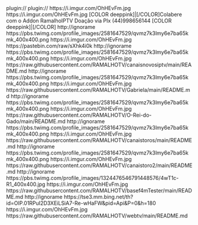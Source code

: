 <?xml version="1.0" encoding="UTF-8" standalone="yes"?>
<item>
<title>[B]Addon RamalhoIPTV [COLOR deeppink](usar o F4mTester-inputstream) [/COLOR]</title>
<link>plugin://</link>
<link>plugin://</link>
<thumbnail>https://i.imgur.com/OhHEvFm.jpg</thumbnail>
<fanart>https://i.imgur.com/OhHEvFm.jpg</fanart>
<info>[COLOR deeppink]|[/COLOR]Colabere com o Addon RamalhoIPTV Doação  via PIx (44)998656144 [COLOR deeppink]|[/COLOR]</info>
</item>

<item>
<title>>[COLOR green]|[/COLOR][COLOR yellow]|[/COLOR][COLOR white]|[/COLOR] [COLOR mediumblue]CANAIS[/COLOR] [COLOR green][B]R[/B][/COLOR][COLOR yellow][B][/B][/COLOR]IPTV [COLOR yellow]|[/COLOR] [COLOR white] SERVIDOR -Principal[/COLOR] [COLOR yellow]|[/COLOR][COLOR turquoise][B] RamalhoIPTV  [/B][/COLOR]</title>
<link>http://ignorame</link>
<thumbnail>https://pbs.twimg.com/profile_images/2581647529/qvmz7k3lmy6e7ba65kmk_400x400.png</thumbnail>
<fanart>https://i.imgur.com/OhHEvFm.jpg</fanart>
<externallink>https://pastebin.com/raw/sXhk4i0k</externallink>
</item>


<item>
<title>>[COLOR green]|[/COLOR][COLOR yellow]|[/COLOR][COLOR white]|[/COLOR] [COLOR mediumblue]CANAIS[/COLOR] [COLOR green][B]R[/B][/COLOR][COLOR yellow][B][/B][/COLOR]IPTV [COLOR yellow]|[/COLOR] [COLOR white] SERVIDOR -VIP Teste[/COLOR] [COLOR yellow]|[/COLOR][COLOR turquoise][B] RamalhoIPTV  [/B][/COLOR]</title>
<link>http://ignorame</link>
<thumbnail>https://pbs.twimg.com/profile_images/2581647529/qvmz7k3lmy6e7ba65kmk_400x400.png</thumbnail>
<fanart>https://i.imgur.com/OhHEvFm.jpg</fanart>
<externallink>https://raw.githubusercontent.com/RAMALHOTV/canaisnovosiptv/main/README.md</externallink>
</item>

<item>
<title>>[COLOR green]|[/COLOR][COLOR yellow]|[/COLOR][COLOR white]|[/COLOR] [COLOR mediumblue]CANAIS[/COLOR] [COLOR green][B]R[/B][/COLOR][COLOR yellow][B][/B][/COLOR]IPTV [COLOR yellow]|[/COLOR] [COLOR white] SERVIDOR -01[/COLOR] [COLOR yellow]|[/COLOR][COLOR turquoise][B] RamalhoIPTV  [/B][/COLOR]</title>
<link>http://ignorame</link>
<thumbnail>https://pbs.twimg.com/profile_images/2581647529/qvmz7k3lmy6e7ba65kmk_400x400.png</thumbnail>
<fanart>https://i.imgur.com/OhHEvFm.jpg</fanart>
<externallink>https://raw.githubusercontent.com/RAMALHOTV/Gabriela/main/README.md</externallink>
</item>

<item>
<title>>[COLOR green]|[/COLOR][COLOR yellow]|[/COLOR][COLOR white]|[/COLOR] [COLOR mediumblue]CANAIS[/COLOR] [COLOR green][B]R[/B][/COLOR][COLOR yellow][B][/B][/COLOR]IPTV [COLOR yellow]|[/COLOR] [COLOR white] SERVIDOR -02[/COLOR] [COLOR yellow]|[/COLOR][COLOR turquoise][B] RamalhoIPTV  [/B][/COLOR]</title>
<link>http://ignorame</link>
<thumbnail>https://pbs.twimg.com/profile_images/2581647529/qvmz7k3lmy6e7ba65kmk_400x400.png</thumbnail>
<fanart>https://i.imgur.com/OhHEvFm.jpg</fanart>
<externallink>https://raw.githubusercontent.com/RAMALHOTV/O-Rei-do-Gado/main/README.md</externallink>
</item>


<item>
<title>>[COLOR green]|[/COLOR][COLOR yellow]|[/COLOR][COLOR white]|[/COLOR] [COLOR mediumblue]CANAIS[/COLOR] [COLOR green][B]R[/B][/COLOR][COLOR yellow][B][/B][/COLOR]IPTV [COLOR yellow]|[/COLOR] [COLOR white] SERVIDOR-03 [/COLOR] [COLOR yellow]|[/COLOR][COLOR turquoise][B] RamalhoIPTV[/B][/COLOR]</title>
<link>http://ignorame</link>
<thumbnail>https://pbs.twimg.com/profile_images/2581647529/qvmz7k3lmy6e7ba65kmk_400x400.png</thumbnail>
<fanart>https://i.imgur.com/OhHEvFm.jpg</fanart>
<externallink>https://raw.githubusercontent.com/RAMALHOTV/canaistoros/main/README.md</externallink>
</item>

<item>
<title>>[COLOR green]|[/COLOR][COLOR yellow]|[/COLOR][COLOR white]|[/COLOR] [COLOR mediumblue]CANAIS[/COLOR] [COLOR green][B]R[/B][/COLOR][COLOR yellow][B][/B][/COLOR]IPTV [COLOR yellow]|[/COLOR] [COLOR white] SERVIDOR-04 [/COLOR] [COLOR yellow]|[/COLOR][COLOR turquoise][B] RamalhoIPTV[/B][/COLOR]</title>
<link>http://ignorame</link>
<thumbnail>https://pbs.twimg.com/profile_images/2581647529/qvmz7k3lmy6e7ba65kmk_400x400.png</thumbnail>
<fanart>https://i.imgur.com/OhHEvFm.jpg</fanart>
<externallink>https://raw.githubusercontent.com/RAMALHOTV/canaistoro2/main/README.md</externallink>
</item>

<item>
<title>>[COLOR green]|[/COLOR][COLOR yellow]|[/COLOR][COLOR white]|[/COLOR] [COLOR mediumblue]CANAIS[/COLOR] [COLOR green][B]R[/B][/COLOR][COLOR yellow][B][/B][/COLOR]IPTV[COLOR yellow]|[/COLOR] [COLOR white] SERVIDOR-05 [/COLOR] [COLOR yellow]|[/COLOR][COLOR turquoise][B] RamalhoIPTV[/B][/COLOR]</title>
<link>http://ignorame</link>
<thumbnail>https://pbs.twimg.com/profile_images/1324476546791448576/4wT1c-R1_400x400.jpg</thumbnail>
<fanart>https://i.imgur.com/OhHEvFm.jpg</fanart>
<externallink>https://raw.githubusercontent.com/RAMALHOTV/basef4mTester/main/README.md</externallink>
</item>



<item>
<title>>[COLOR green]|[/COLOR][COLOR yellow]|[/COLOR][COLOR white]|[/COLOR] [COLOR mediumblue]CANAIS[/COLOR] [COLOR green][B]R[/B][/COLOR][COLOR yellow][B][/B][/COLOR]IPTV[COLOR yellow]|[/COLOR] [COLOR white] SERVIDOR-06 [/COLOR] [COLOR yellow]|[/COLOR][COLOR turquoise][B]WebTV[/B][/COLOR]</title>
<link>http://ignorame</link>
<thumbnail>https://tse3.mm.bing.net/th?id=OIP.01RPuI2D3XEiLSiA7-Re-wHaFW&pid=Api&P=0&h=180</thumbnail>
<fanart>https://i.imgur.com/OhHEvFm.jpg</fanart>
<externallink>https://raw.githubusercontent.com/RAMALHOTV/webtv/main/README.md</externallink>
</item>
